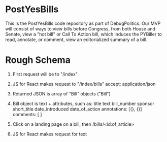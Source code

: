 # PostYesBills
This is the PostYesBills code repository as part of DebugPolitics.
Our MVP will consist of ways to:view bills before Congress, from both House and Senate, view a "hot bill" or Call To Action bill, which induces the PYBiller to read, annotate, or comment, view an editorialized summary of a bill.

# Rough Schema

1. First request will be to "/index"

2. JS for React makes request to "/index/bills"
   accept: application/json

3. Returned JSON is array of "Bill" objects ("Bill")

4. Bill object is text + attributes, such as:
title
text
bill_number
sponsor
short_title
date_introduced
date_of_action
annotations: [{}, {}]
comments: [ ]

5. Click on a landing page on a bill, then 
   /bills/&lt;id:of_article>

6. JS for React makes request for text



